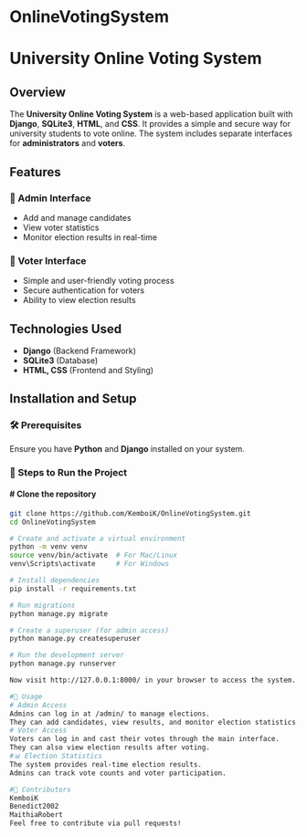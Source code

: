 # OnlineVotingSystem

# University Online Voting System  

## Overview  
The **University Online Voting System** is a web-based application built with **Django**, **SQLite3**, **HTML**, and **CSS**. It provides a simple and secure way for university students to vote online. The system includes separate interfaces for **administrators** and **voters**.  

## Features  

### 🔹 Admin Interface  
- Add and manage candidates  
- View voter statistics  
- Monitor election results in real-time  

### 🔹 Voter Interface  
- Simple and user-friendly voting process  
- Secure authentication for voters  
- Ability to view election results  

## Technologies Used  
- **Django** (Backend Framework)  
- **SQLite3** (Database)  
- **HTML, CSS** (Frontend and Styling)  

## Installation and Setup  

### 🛠 Prerequisites  
Ensure you have **Python** and **Django** installed on your system.  

### 📌 Steps to Run the Project  

#### # Clone the repository  
```bash
git clone https://github.com/KemboiK/OnlineVotingSystem.git
cd OnlineVotingSystem

# Create and activate a virtual environment
python -m venv venv
source venv/bin/activate  # For Mac/Linux
venv\Scripts\activate     # For Windows

# Install dependencies
pip install -r requirements.txt

# Run migrations
python manage.py migrate

# Create a superuser (for admin access)
python manage.py createsuperuser

# Run the development server
python manage.py runserver

Now visit http://127.0.0.1:8000/ in your browser to access the system.

#📌 Usage
# Admin Access
Admins can log in at /admin/ to manage elections.
They can add candidates, view results, and monitor election statistics.
# Voter Access
Voters can log in and cast their votes through the main interface.
They can also view election results after voting.
#📊 Election Statistics
The system provides real-time election results.
Admins can track vote counts and voter participation.

#🤝 Contributors              
KemboiK
Benedict2002
MaithiaRobert
Feel free to contribute via pull requests!
